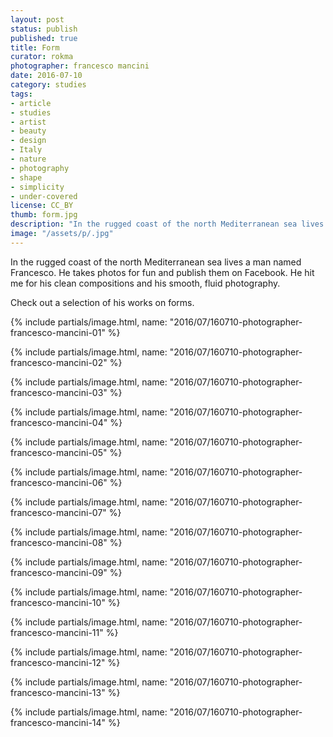```yaml
---
layout: post
status: publish
published: true
title: Form
curator: rokma
photographer: francesco mancini
date: 2016-07-10
category: studies
tags:
- article
- studies
- artist
- beauty
- design
- Italy
- nature
- photography
- shape
- simplicity
- under-covered
license: CC_BY
thumb: form.jpg
description: "In the rugged coast of the north Mediterranean sea lives a man named Francesco. He takes photos for fun and publish them on Facebook. He hit me for his clean compositions and his smooth, fluid photography."
image: "/assets/p/.jpg"
---
```



In the rugged coast of the north Mediterranean sea lives a man named Francesco. He takes photos for fun and publish them on Facebook. He hit me for his clean compositions and his smooth, fluid photography.

Check out a selection of his works on forms.

{% include partials/image.html, name: "2016/07/160710-photographer-francesco-mancini-01" %}

{% include partials/image.html, name: "2016/07/160710-photographer-francesco-mancini-02" %}

{% include partials/image.html, name: "2016/07/160710-photographer-francesco-mancini-03" %}

{% include partials/image.html, name: "2016/07/160710-photographer-francesco-mancini-04" %}

{% include partials/image.html, name: "2016/07/160710-photographer-francesco-mancini-05" %}

{% include partials/image.html, name: "2016/07/160710-photographer-francesco-mancini-06" %}

{% include partials/image.html, name: "2016/07/160710-photographer-francesco-mancini-07" %}

{% include partials/image.html, name: "2016/07/160710-photographer-francesco-mancini-08" %}

{% include partials/image.html, name: "2016/07/160710-photographer-francesco-mancini-09" %}

{% include partials/image.html, name: "2016/07/160710-photographer-francesco-mancini-10" %}

{% include partials/image.html, name: "2016/07/160710-photographer-francesco-mancini-11" %}

{% include partials/image.html, name: "2016/07/160710-photographer-francesco-mancini-12" %}

{% include partials/image.html, name: "2016/07/160710-photographer-francesco-mancini-13" %}


{% include partials/image.html, name: "2016/07/160710-photographer-francesco-mancini-14" %}
